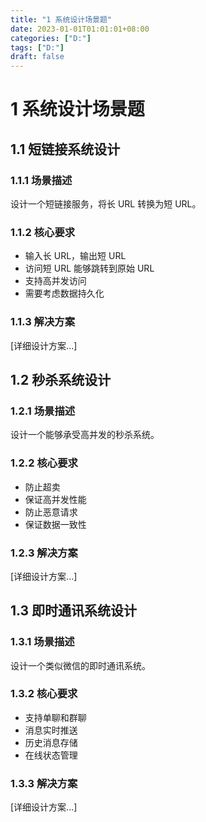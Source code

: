 ```yaml
---
title: "1 系统设计场景题"
date: 2023-01-01T01:01:01+08:00
categories: ["D:"]
tags: ["D:"]
draft: false
---
```

# 1 系统设计场景题

## 1.1 短链接系统设计

### 1.1.1 场景描述

设计一个短链接服务，将长 URL 转换为短 URL。

### 1.1.2 核心要求

- 输入长 URL，输出短 URL
- 访问短 URL 能够跳转到原始 URL
- 支持高并发访问
- 需要考虑数据持久化

### 1.1.3 解决方案

[详细设计方案...]

## 1.2 秒杀系统设计

### 1.2.1 场景描述

设计一个能够承受高并发的秒杀系统。

### 1.2.2 核心要求

- 防止超卖
- 保证高并发性能
- 防止恶意请求
- 保证数据一致性

### 1.2.3 解决方案

[详细设计方案...]

## 1.3 即时通讯系统设计

### 1.3.1 场景描述

设计一个类似微信的即时通讯系统。

### 1.3.2 核心要求

- 支持单聊和群聊
- 消息实时推送
- 历史消息存储
- 在线状态管理

### 1.3.3 解决方案

[详细设计方案...]

